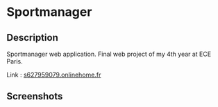 # Sportmanager

## Description

Sportmanager web application. Final web project of my 4th year at ECE Paris.

Link : [s627959079.onlinehome.fr](http://s627959079.onlinehome.fr/)

## Screenshots

